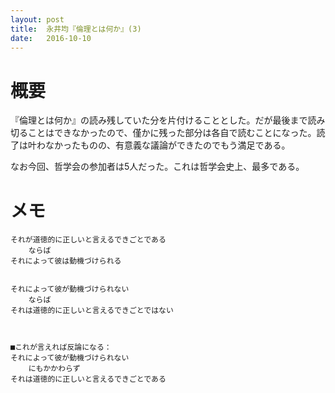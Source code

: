 ```yaml
---
layout: post
title:  永井均『倫理とは何か』(3)
date:   2016-10-10
---
```


# 概要
『倫理とは何か』の読み残していた分を片付けることとした。だが最後まで読み切ることはできなかったので、僅かに残った部分は各自で読むことになった。読了は叶わなかったものの、有意義な議論ができたのでもう満足である。

なお今回、哲学会の参加者は5人だった。これは哲学会史上、最多である。


# メモ
```
それが道徳的に正しいと言えるできごとである
	ならば
それによって彼は動機づけられる


それによって彼が動機づけられない
	ならば
それは道徳的に正しいと言えるできごとではない



■これが言えれば反論になる：
それによって彼が動機づけられない
	にもかかわらず
それは道徳的に正しいと言えるできごとである
```
